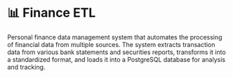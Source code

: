 # 📊 Finance ETL

Personal finance data management system that automates the processing of financial data from multiple sources. The system extracts transaction data from various bank statements and securities reports, transforms it into a standardized format, and loads it into a PostgreSQL database for analysis and tracking.
